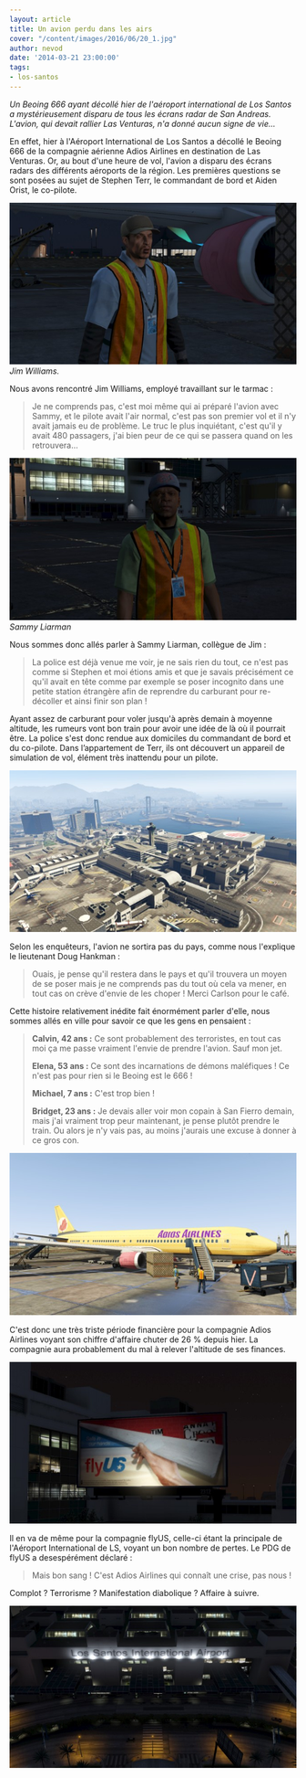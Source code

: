 ```yaml
---
layout: article
title: Un avion perdu dans les airs
cover: "/content/images/2016/06/20_1.jpg"
author: nevod
date: '2014-03-21 23:00:00'
tags:
- los-santos
---
```


_Un Beoing 666 ayant décollé hier de l'aéroport international de Los Santos a mystérieusement disparu de tous les écrans radar de San Andreas. L'avion, qui devait rallier Las Venturas, n'a donné aucun signe de vie..._

En effet, hier à l'Aéroport International de Los Santos a décollé le Beoing 666 de la compagnie aérienne Adios Airlines en destination de Las Venturas. Or, au bout d'une heure de vol, l'avion a disparu des écrans radars des différents aéroports de la région. Les premières questions se sont posées au sujet de Stephen Terr, le commandant de bord et Aiden Orist, le co-pilote.

![Jim Williams.](/content/images/2016/06/20_3.jpg)
_Jim Williams._

Nous avons rencontré Jim Williams, employé travaillant sur le tarmac :

> Je ne comprends pas, c'est moi même qui ai préparé l'avion avec Sammy, et le pilote avait l'air normal, c'est pas son premier vol et il n'y avait jamais eu de problème. Le truc le plus inquiétant, c'est qu'il y avait 480 passagers, j'ai bien peur de ce qui se passera quand on les retrouvera...

![Sammy Liarman](/content/images/2016/06/20_4.jpg)
_Sammy Liarman_

Nous sommes donc allés parler à Sammy Liarman, collègue de Jim :

> La police est déjà venue me voir, je ne sais rien du tout, ce n'est pas comme si Stephen et moi étions amis et que je savais précisément ce qu'il avait en tête comme par exemple se poser incognito dans une petite station étrangère afin de reprendre du carburant pour re-décoller et ainsi finir son plan !

Ayant assez de carburant pour voler jusqu'à après demain à moyenne altitude, les rumeurs vont bon train pour avoir une idée de là où il pourrait être. La police s'est donc rendue aux domiciles du commandant de bord et du co-pilote. Dans l’appartement de Terr, ils ont découvert un appareil de simulation de vol, élément très inattendu pour un pilote.

![](/content/images/2016/06/20_2.jpg)

Selon les enquêteurs, l'avion ne sortira pas du pays, comme nous l'explique le lieutenant Doug Hankman :

> Ouais, je pense qu'il restera dans le pays et qu'il trouvera un moyen de se poser mais je ne comprends pas du tout où cela va mener, en tout cas on crève d'envie de les choper ! Merci Carlson pour le café.

Cette histoire relativement inédite fait énormément parler d'elle, nous sommes allés en ville pour savoir ce que les gens en pensaient :

> **Calvin, 42 ans :** Ce sont probablement des terroristes, en tout cas moi ça me passe vraiment l'envie de prendre l'avion. Sauf mon jet.
> 
> **Elena, 53 ans :** Ce sont des incarnations de démons maléfiques ! Ce n'est pas pour rien si le Beoing est le 666 !
> 
> **Michael, 7 ans :** C'est trop bien !
> 
> **Bridget, 23 ans :** Je devais aller voir mon copain à San Fierro demain, mais j'ai vraiment trop peur maintenant, je pense plutôt prendre le train. Ou alors je n'y vais pas, au moins j'aurais une excuse à donner à ce gros con.

![](/content/images/2016/06/20.jpg)

C'est donc une très triste période financière pour la compagnie Adios Airlines voyant son chiffre d'affaire chuter de 26 % depuis hier. La compagnie aura probablement du mal à relever l'altitude de ses finances.

![](/content/images/2016/06/20_5.jpg)

Il en va de même pour la compagnie flyUS, celle-ci étant la principale de l'Aéroport International de LS, voyant un bon nombre de pertes. Le PDG de flyUS a desespérément déclaré :

> Mais bon sang ! C'est Adios Airlines qui connaît une crise, pas nous !

Complot ? Terrorisme ? Manifestation diabolique ? Affaire à suivre.

![](/content/images/2016/06/20_6.jpg)

<!--kg-card-end: markdown-->
